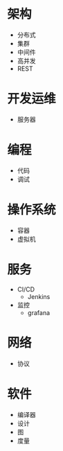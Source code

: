 # 架构
- 分布式
- 集群
- 中间件
- 高并发
- REST

# 开发运维
- 服务器

# 编程
- 代码
- 调试

# 操作系统
- 容器
- 虚拟机

# 服务
- CI/CD
    - Jenkins
- 监控
    - grafana

# 网络
- 协议

# 软件
- 编译器
- 设计
- 图
- 度量